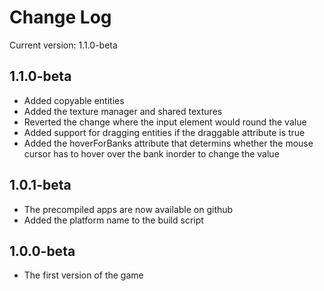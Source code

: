 # Change Log
Current version: 1.1.0-beta

## 1.1.0-beta
- Added copyable entities
- Added the texture manager and shared textures
- Reverted the change where the input element would round the value
- Added support for dragging entities if the draggable attribute is true
- Added the hoverForBanks attribute that determins whether the mouse cursor has to hover over the bank inorder to change the value

## 1.0.1-beta
- The precompiled apps are now available on github
- Added the platform name to the build script

## 1.0.0-beta
- The first version of the game
